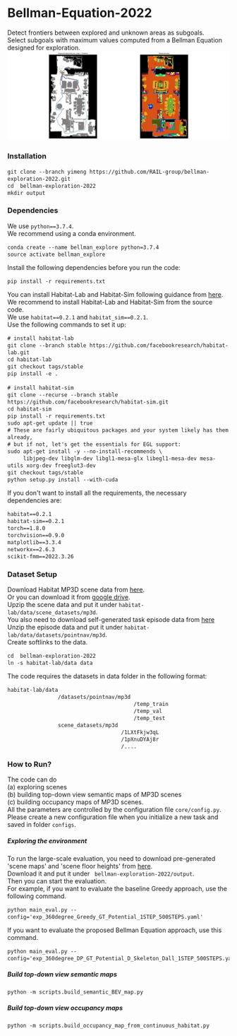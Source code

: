 # Bellman-Equation-2022
Detect frontiers between explored and unknown areas as subgoals.  
Select subgoals with maximum values computed from a Bellman Equation designed for exploration.  
<img src='Figs/example_traj.jpg'>
### Installation
```
git clone --branch yimeng https://github.com/RAIL-group/bellman-exploration-2022.git
cd  bellman-exploration-2022
mkdir output
```

### Dependencies
We use `python==3.7.4`.  
We recommend using a conda environment.  
```
conda create --name bellman_explore python=3.7.4
source activate bellman_explore
```
Install the following dependencies before you run the code:  
```
pip install -r requirements.txt
```
You can install Habitat-Lab and Habitat-Sim following guidance from [here](https://github.com/facebookresearch/habitat-lab "here").  
We recommend to install Habitat-Lab and Habitat-Sim from the source code.  
We use `habitat==0.2.1` and `habitat_sim==0.2.1`.  
Use the following commands to set it up:  
```
# install habitat-lab
git clone --branch stable https://github.com/facebookresearch/habitat-lab.git
cd habitat-lab
git checkout tags/stable
pip install -e .

# install habitat-sim
git clone --recurse --branch stable https://github.com/facebookresearch/habitat-sim.git
cd habitat-sim
pip install -r requirements.txt
sudo apt-get update || true
# These are fairly ubiquitous packages and your system likely has them already,
# but if not, let's get the essentials for EGL support:
sudo apt-get install -y --no-install-recommends \
     libjpeg-dev libglm-dev libgl1-mesa-glx libegl1-mesa-dev mesa-utils xorg-dev freeglut3-dev
git checkout tags/stable
python setup.py install --with-cuda
```
If you don't want to install all the requirements, the necessary dependencies are:  
```
habitat==0.2.1
habitat-sim==0.2.1
torch==1.8.0
torchvision==0.9.0
matplotlib==3.3.4
networkx==2.6.3
scikit-fmm==2022.3.26
```

### Dataset Setup
Download Habitat MP3D scene data from [here](https://github.com/facebookresearch/habitat-lab "here").    
Or you can download it from [google drive](https://drive.google.com/drive/folders/180gcW5xq6ZWM4f7yHK_kPc-iAVpGGNfl?usp=sharing "google drive").  
Upzip the scene data and put it under `habitat-lab/data/scene_datasets/mp3d`.  
You also need to download self-generated task episode data from [here](https://drive.google.com/drive/folders/1raUypuI9Zgig3dfFgWINv40bnKfvUadW?usp=sharing "here")  
Unzip the episode data and put it under `habitat-lab/data/datasets/pointnav/mp3d`.  
Create softlinks to the data.  
```
cd  bellman-exploration-2022
ln -s habitat-lab/data data
```
The code requires the datasets in data folder in the following format:
```
habitat-lab/data
                /datasets/pointnav/mp3d
                                        /temp_train
                                        /temp_val
                                        /temp_test
                scene_datasets/mp3d
                                    /1LXtFkjw3qL
                                    /1pXnuDYAj8r
                                    /....
```

### How to Run?
The code can do  
(a) exploring scenes  
(b) building top-down view semantic maps of MP3D scenes   
(c) building occupancy maps of MP3D scenes.   
All the parameters are controlled by the configuration file `core/config.py`.   
Please create a new configuration file when you initialize a new task and saved in folder `configs`.
##### Exploring the environment
To run the large-scale evaluation, you need to download pre-generated 'scene maps' and 'scene floor heights' from [here](https://drive.google.com/drive/folders/10ApKQzaIPDvEAvbcVXQkaGBjxnvUIpND?usp=sharing "here").  
Download it and put it under ` bellman-exploration-2022/output`.  
Then you can start the evaluation.  
For example, if you want to evaluate the baseline Greedy approach, use the following command.  
```
python main_eval.py --config='exp_360degree_Greedy_GT_Potential_1STEP_500STEPS.yaml'
```
If you want to evaluate the proposed Bellman Equation approach, use this command.
```
python main_eval.py --config='exp_360degree_DP_GT_Potential_D_Skeleton_Dall_1STEP_500STEPS.yaml'
```
##### Build top-down view semantic maps
```
python -m scripts.build_semantic_BEV_map.py
```
##### Build top-down view occupancy maps
```
python -m scripts.build_occupancy_map_from_continuous_habitat.py
```
